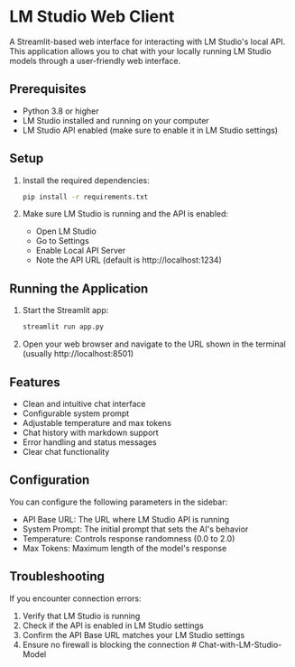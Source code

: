 # LM Studio Web Client

A Streamlit-based web interface for interacting with LM Studio's local API. This application allows you to chat with your locally running LM Studio models through a user-friendly web interface.

## Prerequisites

- Python 3.8 or higher
- LM Studio installed and running on your computer
- LM Studio API enabled (make sure to enable it in LM Studio settings)

## Setup

1. Install the required dependencies:
   ```bash
   pip install -r requirements.txt
   ```

2. Make sure LM Studio is running and the API is enabled:
   - Open LM Studio
   - Go to Settings
   - Enable Local API Server
   - Note the API URL (default is http://localhost:1234)

## Running the Application

1. Start the Streamlit app:
   ```bash
   streamlit run app.py
   ```

2. Open your web browser and navigate to the URL shown in the terminal (usually http://localhost:8501)

## Features

- Clean and intuitive chat interface
- Configurable system prompt
- Adjustable temperature and max tokens
- Chat history with markdown support
- Error handling and status messages
- Clear chat functionality

## Configuration

You can configure the following parameters in the sidebar:
- API Base URL: The URL where LM Studio API is running
- System Prompt: The initial prompt that sets the AI's behavior
- Temperature: Controls response randomness (0.0 to 2.0)
- Max Tokens: Maximum length of the model's response

## Troubleshooting

If you encounter connection errors:
1. Verify that LM Studio is running
2. Check if the API is enabled in LM Studio settings
3. Confirm the API Base URL matches your LM Studio settings
4. Ensure no firewall is blocking the connection #   C h a t - w i t h - L M - S t u d i o - M o d e l  
 